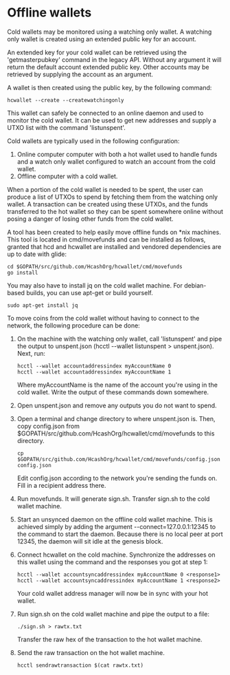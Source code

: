 # Offline wallets

Cold wallets may be monitored using a watching only wallet. A watching only
wallet is created using an extended public key for an account.

An extended key for your cold wallet can be retrieved using the 'getmasterpubkey'
command in the legacy API. Without any argument it will return the default
account extended public key. Other accounts may be retrieved by supplying the
account as an argument.

A wallet is then created using the public key, by the following command:

```
hcwallet --create --createwatchingonly
```

This wallet can safely be connected to an online daemon and used to monitor the
cold wallet. It can be used to get new addresses and supply a UTXO list with
the command 'listunspent'.

Cold wallets are typically used in the following configuration:
1. Online computer computer with both a hot wallet used to handle funds and a
    watch only wallet configured to watch an account from the cold wallet.
2. Offline computer with a cold wallet.

When a portion of the cold wallet is needed to be spent, the user can produce
a list of UTXOs to spend by fetching them from the watching only wallet. A
transaction can be created using these UTXOs, and the funds transferred to the
hot wallet so they can be spent somewhere online without posing a danger of
losing other funds from the cold wallet.

A tool has been created to help easily move offline funds on *nix machines.
This tool is located in cmd/movefunds and can be installed as follows,
granted that hcd and hcwallet are installed and vendored dependencies
are up to date with glide:

```
cd $GOPATH/src/github.com/HcashOrg/hcwallet/cmd/movefunds
go install
```

You may also have to install jq on the cold wallet machine. For debian-based
builds, you can use apt-get or build yourself.

```
sudo apt-get install jq
```

To move coins from the cold wallet without having to connect to the network,
the following procedure can be done:

1. On the machine with the watching only wallet, call 'listunspent' and pipe
    the output to unspent.json (hcctl --wallet listunspent > unspent.json). 
	Next, run:
	```
	hcctl --wallet accountaddressindex myAccountName 0
	hcctl --wallet accountaddressindex myAccountName 1
	```
	Where myAccountName is the name of the account you're using in the
	cold wallet. Write the output of these commands down somewhere.

2. Open unspent.json and remove any outputs you do not want to spend.

3. Open a terminal and change directory to where unspent.json is. Then, copy
    config.json from $GOPATH/src/github.com/HcashOrg/hcwallet/cmd/movefunds to
	this directory.
	```
	cp $GOPATH/src/github.com/HcashOrg/hcwallet/cmd/movefunds/config.json config.json
	```
    Edit config.json according to the network you're sending the funds on.
    Fill in a recipient address there.

4. Run movefunds. It will generate sign.sh. Transfer sign.sh to the cold
    wallet machine.

5. Start an unsynced daemon on the offline cold wallet machine. This is
    achieved simply by adding the argument --connect=127.0.0.1:12345 to the
	command to start the daemon. Because there is no local peer at port
	12345, the daemon will sit idle at the genesis block.

6. Connect hcwallet on the cold machine. Synchronize the addresses on this
    wallet using the command and the responses you got at step 1:
	```
	hcctl --wallet accountsyncaddressindex myAccountName 0 <response1>
	hcctl --wallet accountsyncaddressindex myAccountName 1 <response2>
	```
	Your cold wallet address manager will now be in sync with your hot
	wallet.

7. Run sign.sh on the cold wallet machine and pipe the output to a file:
    ```
	./sign.sh > rawtx.txt
    ```
	Transfer the raw hex of the transaction to the hot wallet machine.

8. Send the raw transaction on the hot wallet machine.
    ```
	hcctl sendrawtransaction $(cat rawtx.txt)
    ```

